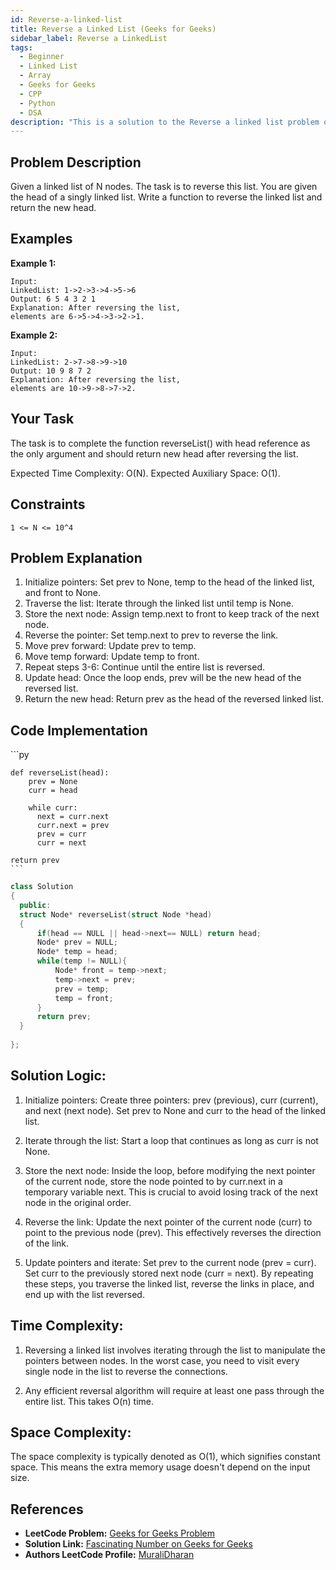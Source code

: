 ```yaml
---
id: Reverse-a-linked-list
title: Reverse a Linked List (Geeks for Geeks)
sidebar_label: Reverse a LinkedList 
tags:
  - Beginner
  - Linked List
  - Array
  - Geeks for Geeks
  - CPP
  - Python
  - DSA
description: "This is a solution to the Reverse a linked list problem on Geeks for Geeks."
---
```


## Problem Description

Given a linked list of N nodes. The task is to reverse this list.
You are given the head of a singly linked list. Write a function to reverse the linked list and return the new head.

## Examples

**Example 1:**
```
Input:
LinkedList: 1->2->3->4->5->6
Output: 6 5 4 3 2 1
Explanation: After reversing the list, 
elements are 6->5->4->3->2->1.
```

**Example 2:**
```
Input:
LinkedList: 2->7->8->9->10
Output: 10 9 8 7 2
Explanation: After reversing the list,
elements are 10->9->8->7->2.
```

## Your Task

The task is to complete the function reverseList() with head reference as the only argument and should return new head after reversing the list.

Expected Time Complexity: O(N).
Expected Auxiliary Space: O(1).

## Constraints

`1 <= N <= 10^4`

## Problem Explanation

1. Initialize pointers: Set prev to None, temp to the head of the linked list, and front to None.
2. Traverse the list: Iterate through the linked list until temp is None.
3. Store the next node: Assign temp.next to front to keep track of the next node.
4. Reverse the pointer: Set temp.next to prev to reverse the link.
5. Move prev forward: Update prev to temp.
6. Move temp forward: Update temp to front.
7. Repeat steps 3-6: Continue until the entire list is reversed.
8. Update head: Once the loop ends, prev will be the new head of the reversed list.
9. Return the new head: Return prev as the head of the reversed linked list.

## Code Implementation

<Tabs>
  <TabItem value="Python" label="Python" default>
  <SolutionAuthor name="@ngmuraqrdd"/>
  ```py
  
  	def reverseList(head):
		prev = None
        curr = head

        while curr:
          next = curr.next
          curr.next = prev
          prev = curr
          curr = next

    return prev
	```

  </TabItem>
  <TabItem value="C++" label="C++">
  <SolutionAuthor name="@ngmuraqrdd"/>

  ```cpp
  class Solution
{
    public:
    struct Node* reverseList(struct Node *head)
    {
        if(head == NULL || head->next== NULL) return head;
        Node* prev = NULL;
        Node* temp = head;
        while(temp != NULL){
            Node* front = temp->next;
            temp->next = prev;
            prev = temp;
            temp = front;
        }
        return prev;
    }
    
};
```

  </TabItem>  
</Tabs>

## Solution Logic:

1. Initialize pointers: Create three pointers: prev (previous), curr (current), and next (next node).
Set prev to None and curr to the head of the linked list.

2. Iterate through the list: Start a loop that continues as long as curr is not None.

3. Store the next node: Inside the loop, before modifying the next pointer of the current node, store the node pointed to by curr.next in a temporary variable next. This is crucial to avoid losing track of the next node in the original order.

4. Reverse the link: Update the next pointer of the current node (curr) to point to the previous node (prev). This effectively reverses the direction of the link.

5. Update pointers and iterate: Set prev to the current node (prev = curr).
Set curr to the previously stored next node (curr = next).
By repeating these steps, you traverse the linked list, reverse the links in place, and end up with the list reversed.

## Time Complexity:

1. Reversing a linked list involves iterating through the list to manipulate the pointers between nodes. In the worst case, you need to visit every single node in the list to reverse the connections.

2. Any efficient reversal algorithm will require at least one pass through the entire list. This takes O(n) time.

## Space Complexity:

The space complexity is typically denoted as O(1), which signifies constant space. This means the extra memory usage doesn't depend on the input size.

## References

- **LeetCode Problem:** [Geeks for Geeks Problem](https://www.geeksforgeeks.org/problems/reverse-a-linked-list/1?itm_source=geeksforgeeks&itm_medium=article&itm_campaign=bottom_sticky_on_article)
- **Solution Link:** [Fascinating Number on Geeks for Geeks](https://www.geeksforgeeks.org/reverse-a-linked-list/)
- **Authors LeetCode Profile:** [MuraliDharan](https://www.geeksforgeeks.org/user/ngmuraqrdd/)
